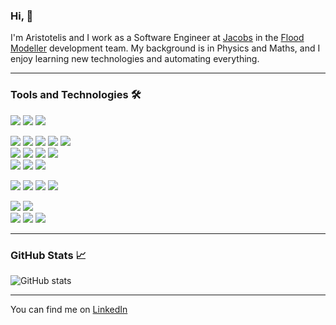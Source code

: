 ### Hi, 👋

I'm Aristotelis and I work as a Software Engineer at [Jacobs](https://www.jacobs.com/) in the [Flood Modeller](https://www.floodmodeller.com/) development team. 
My background is in Physics and Maths, and I enjoy learning new technologies and automating everything.

-----------------

### Tools and Technologies 🛠️

![](https://img.shields.io/static/v1?label=OS&message=Linux&color=success&style=plastic&logo=Linux) 
![](https://img.shields.io/static/v1?label=OS&message=Windows&color=success&style=plastic&logo=Windows) 
![](https://img.shields.io/static/v1?label=OS&message=MacOS&color=success&style=plastic&logo=Apple) 

![](https://img.shields.io/static/v1?label=Code&message=C%2B%2b&color=informational&style=plastic&logo=c%2B%2B) 
![](https://img.shields.io/static/v1?label=Code&message=Fortran&color=informational&style=plastic&logo=Fortran) 
![](https://img.shields.io/static/v1?label=Code&message=Python&color=informational&style=plastic&logo=python) 
![](https://img.shields.io/static/v1?label=Code&message=C&color=informational&style=plastic&logo=c) 
![](https://img.shields.io/static/v1?label=Code&message=CUDA&color=informational&style=plastic&logo=nvidia) <br>
![](https://img.shields.io/static/v1?label=Code&message=R&color=informational&style=plastic&logo=R) 
![](https://img.shields.io/static/v1?label=Code&message=Matlab&color=informational&style=plastic&logo=mathworks) 
![](https://img.shields.io/static/v1?label=Code&message=Jupyter&color=informational&style=plastic&logo=jupyter) 
![](https://img.shields.io/static/v1?label=Code&message=SQLite&color=informational&style=plastic&logo=sqlite) <br>
![](https://img.shields.io/static/v1?label=Code&message=Processing&color=informational&style=plastic&logo=processingfoundation) 
![](https://img.shields.io/static/v1?label=Shell&message=Bash&color=informational&style=plastic&logo=gnu%20bash) 
![](https://img.shields.io/static/v1?label=Shell&message=PowerShell&color=informational&style=plastic&logo=powershell) 

![](https://img.shields.io/static/v1?label=Tools&message=Visual%20Studio&color=yellow&style=plastic&logo=visual%20studio) 
![](https://img.shields.io/static/v1?label=Tools&message=VS%20Code&color=yellow&style=plastic&logo=visual%20studio%20code) 
![](https://img.shields.io/static/v1?label=Tools&message=Intel%20VTune&color=yellow&style=plastic&logo=intel) 
![](https://img.shields.io/static/v1?label=Tools&message=nvprof&color=yellow&style=plastic&logo=nvidia) 

![](https://img.shields.io/static/v1?label=Productivity&message=Azure&color=green&style=plastic&logo=microsoft%20azure)
![](https://img.shields.io/static/v1?label=Productivity&message=Azure%20DevOps&color=green&style=plastic&logo=azure%20devops) <br>
![](https://img.shields.io/static/v1?label=Productivity&message=MSOffice&color=green&style=plastic&logo=microsoft%20office)
![](https://img.shields.io/static/v1?label=Productivity&message=LibreOffice&color=green&style=plastic&logo=libreoffice)
![](https://img.shields.io/static/v1?label=Productivity&message=Inkscape&color=green&style=plastic&logo=inkscape)

----------------


### GitHub Stats 📈

![GitHub stats](https://github-readme-stats-al.vercel.app/api/top-langs/?username=aliakatas&size_weight=0.5&count_weight=0.5&theme=cobalt)



----------------

You can find me on [LinkedIn][1]


[1]: https://www.linkedin.com/in/aliakatas

